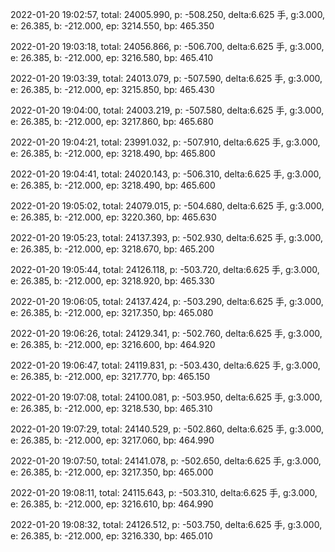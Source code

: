 2022-01-20 19:02:57, total: 24005.990, p: -508.250, delta:6.625 手, g:3.000, e: 26.385, b: -212.000, ep: 3214.550, bp: 465.350

2022-01-20 19:03:18, total: 24056.866, p: -506.700, delta:6.625 手, g:3.000, e: 26.385, b: -212.000, ep: 3216.580, bp: 465.410

2022-01-20 19:03:39, total: 24013.079, p: -507.590, delta:6.625 手, g:3.000, e: 26.385, b: -212.000, ep: 3215.850, bp: 465.430

2022-01-20 19:04:00, total: 24003.219, p: -507.580, delta:6.625 手, g:3.000, e: 26.385, b: -212.000, ep: 3217.860, bp: 465.680

2022-01-20 19:04:21, total: 23991.032, p: -507.910, delta:6.625 手, g:3.000, e: 26.385, b: -212.000, ep: 3218.490, bp: 465.800

2022-01-20 19:04:41, total: 24020.143, p: -506.310, delta:6.625 手, g:3.000, e: 26.385, b: -212.000, ep: 3218.490, bp: 465.600

2022-01-20 19:05:02, total: 24079.015, p: -504.680, delta:6.625 手, g:3.000, e: 26.385, b: -212.000, ep: 3220.360, bp: 465.630

2022-01-20 19:05:23, total: 24137.393, p: -502.930, delta:6.625 手, g:3.000, e: 26.385, b: -212.000, ep: 3218.670, bp: 465.200

2022-01-20 19:05:44, total: 24126.118, p: -503.720, delta:6.625 手, g:3.000, e: 26.385, b: -212.000, ep: 3218.920, bp: 465.330

2022-01-20 19:06:05, total: 24137.424, p: -503.290, delta:6.625 手, g:3.000, e: 26.385, b: -212.000, ep: 3217.350, bp: 465.080

2022-01-20 19:06:26, total: 24129.341, p: -502.760, delta:6.625 手, g:3.000, e: 26.385, b: -212.000, ep: 3216.600, bp: 464.920

2022-01-20 19:06:47, total: 24119.831, p: -503.430, delta:6.625 手, g:3.000, e: 26.385, b: -212.000, ep: 3217.770, bp: 465.150

2022-01-20 19:07:08, total: 24100.081, p: -503.950, delta:6.625 手, g:3.000, e: 26.385, b: -212.000, ep: 3218.530, bp: 465.310

2022-01-20 19:07:29, total: 24140.529, p: -502.860, delta:6.625 手, g:3.000, e: 26.385, b: -212.000, ep: 3217.060, bp: 464.990

2022-01-20 19:07:50, total: 24141.078, p: -502.650, delta:6.625 手, g:3.000, e: 26.385, b: -212.000, ep: 3217.350, bp: 465.000

2022-01-20 19:08:11, total: 24115.643, p: -503.310, delta:6.625 手, g:3.000, e: 26.385, b: -212.000, ep: 3216.610, bp: 464.990

2022-01-20 19:08:32, total: 24126.512, p: -503.750, delta:6.625 手, g:3.000, e: 26.385, b: -212.000, ep: 3216.330, bp: 465.010